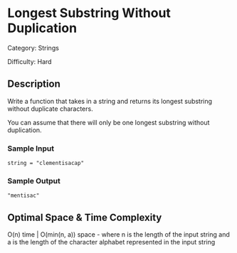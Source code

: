 # Longest Substring Without Duplication

Category: Strings

Difficulty: Hard

## Description

Write a function that takes in a string and returns its longest substring
without duplicate characters.


You can assume that there will only be one longest substring without duplication.


### Sample Input
```
string = "clementisacap"
```

### Sample Output
```
"mentisac"
```

## Optimal Space & Time Complexity

O(n) time | O(min(n, a)) space - where n is the length of the input string and a is the length of the character alphabet represented in the input string
